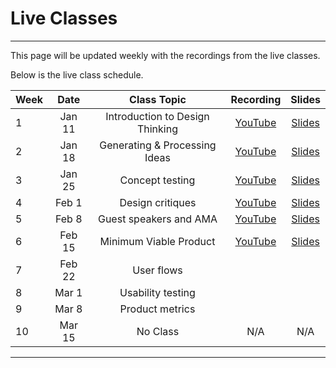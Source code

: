 # Live Classes

---

This page will be updated weekly with the recordings from the live classes.

Below is the live class schedule.

| Week  | Date        |  Class Topic                              | Recording | Slides
| :---  |    :----:   |  :----:                                 |   :----:  |    :----:  
| 1    | Jan 11  |  Introduction to Design Thinking | <a href="https://youtu.be/Wjra-7IZv78" target="_blank"> YouTube</a> | <a href="https://drive.google.com/file/d/1qv98U1WNhFdW1s4zd21hnoBgPJyk_FCA/view?usp=share_link" target="_blank">Slides</a>
| 2 | Jan 18     | Generating & Processing Ideas | <a href="https://youtu.be/oxp7DDs9EYg" target="_blank">YouTube</a>| <a href="https://drive.google.com/file/d/1qfkB8OYCzFH3cgQ31Nu3gwPSP902RsxB/view?usp=sharing" target="_blank">Slides</a>
| 3 | Jan 25      | Concept testing   |<a href="https://www.youtube.com/watch?v=1K1g0ZARrHc" target="_blank">YouTube</a>         | <a href="https://drive.google.com/file/d/1STnVNvVx4AVeYavgJ7fEZlsj7b-Oyx4f/view?usp=share_link" target="_blank">Slides</a>
| 4 | Feb 1       | Design critiques |<a href="https://youtu.be/cMsE7FiKAi4" target="_blank">YouTube</a>         | <a href="https://docs.google.com/presentation/d/1LkWFbd7C1kAClUm-DTDU54byIx8az_NlK5f437NZSoQ/edit#slide=id.g18129971ab6_2_4" target="_blank">Slides</a>
| 5 | Feb 8       | Guest speakers and AMA          |  <a href="https://youtu.be/Uf0MZqVHVG4" target="_blank">YouTube</a>      | <a href="https://drive.google.com/file/d/1XuEcXkZ89893WJECQEzZ2uqOpfDJxoqN/view?usp=sharing" target="_blank">Slides</a>
| 6 | Feb 15      | Minimum Viable Product  | <a href="https://youtu.be/2cgZtjeqylk" target="_blank">YouTube</a>       | <a href="https://drive.google.com/file/d/18BEYl1l6VbEg8lNFRDG7CcPVEPJ5z-8u/view?usp=sharing" target="_blank">Slides</a>
| 7 | Feb 22      | User flows                      |         |
| 8 | Mar 1       | Usability testing                         |         |
| 9 | Mar 8       | Product metrics                       |         |
| 10 | Mar 15     | No Class                                  |   N/A    | N/A 

---
